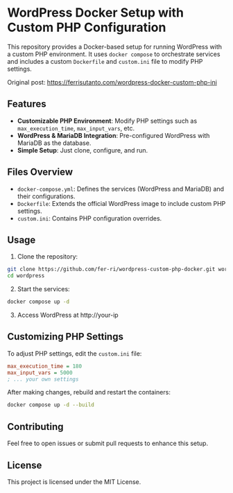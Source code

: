 # WordPress Docker Setup with Custom PHP Configuration

This repository provides a Docker-based setup for running WordPress with a custom PHP environment. It uses `docker compose` to orchestrate services and includes a custom `Dockerfile` and `custom.ini` file to modify PHP settings.

Original post: https://ferrisutanto.com/wordpress-docker-custom-php-ini

## Features
- **Customizable PHP Environment**: Modify PHP settings such as `max_execution_time`, `max_input_vars`, etc.
- **WordPress & MariaDB Integration**: Pre-configured WordPress with MariaDB as the database.
- **Simple Setup**: Just clone, configure, and run.


## Files Overview
- `docker-compose.yml`: Defines the services (WordPress and MariaDB) and their configurations.
- `Dockerfile`: Extends the official WordPress image to include custom PHP settings.
- `custom.ini`: Contains PHP configuration overrides.

## Usage
1. Clone the repository:

```bash
git clone https://github.com/fer-ri/wordpress-custom-php-docker.git wordpress
cd wordpress
```

2. Start the services:

```bash
docker compose up -d
```

3. Access WordPress at http://your-ip

## Customizing PHP Settings
To adjust PHP settings, edit the `custom.ini` file:

```ini
max_execution_time = 180
max_input_vars = 5000
; ... your own settings
```

After making changes, rebuild and restart the containers:

```bash
docker compose up -d --build
```

## Contributing
Feel free to open issues or submit pull requests to enhance this setup.

## License
This project is licensed under the MIT License.